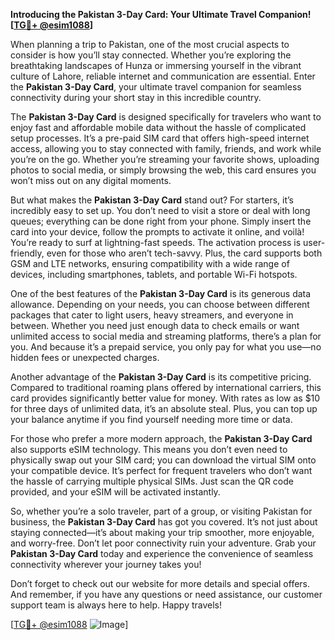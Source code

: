 **Introducing the Pakistan 3-Day Card: Your Ultimate Travel Companion! [[TG💪+ @esim1088](https://t.me/s/esim1088)]**

When planning a trip to Pakistan, one of the most crucial aspects to consider is how you’ll stay connected. Whether you’re exploring the breathtaking landscapes of Hunza or immersing yourself in the vibrant culture of Lahore, reliable internet and communication are essential. Enter the **Pakistan 3-Day Card**, your ultimate travel companion for seamless connectivity during your short stay in this incredible country.

The **Pakistan 3-Day Card** is designed specifically for travelers who want to enjoy fast and affordable mobile data without the hassle of complicated setup processes. It’s a pre-paid SIM card that offers high-speed internet access, allowing you to stay connected with family, friends, and work while you’re on the go. Whether you’re streaming your favorite shows, uploading photos to social media, or simply browsing the web, this card ensures you won’t miss out on any digital moments.

But what makes the **Pakistan 3-Day Card** stand out? For starters, it’s incredibly easy to set up. You don’t need to visit a store or deal with long queues; everything can be done right from your phone. Simply insert the card into your device, follow the prompts to activate it online, and voilà! You’re ready to surf at lightning-fast speeds. The activation process is user-friendly, even for those who aren’t tech-savvy. Plus, the card supports both GSM and LTE networks, ensuring compatibility with a wide range of devices, including smartphones, tablets, and portable Wi-Fi hotspots.

One of the best features of the **Pakistan 3-Day Card** is its generous data allowance. Depending on your needs, you can choose between different packages that cater to light users, heavy streamers, and everyone in between. Whether you need just enough data to check emails or want unlimited access to social media and streaming platforms, there’s a plan for you. And because it’s a prepaid service, you only pay for what you use—no hidden fees or unexpected charges.

Another advantage of the **Pakistan 3-Day Card** is its competitive pricing. Compared to traditional roaming plans offered by international carriers, this card provides significantly better value for money. With rates as low as $10 for three days of unlimited data, it’s an absolute steal. Plus, you can top up your balance anytime if you find yourself needing more time or data.

For those who prefer a more modern approach, the **Pakistan 3-Day Card** also supports eSIM technology. This means you don’t even need to physically swap out your SIM card; you can download the virtual SIM onto your compatible device. It’s perfect for frequent travelers who don’t want the hassle of carrying multiple physical SIMs. Just scan the QR code provided, and your eSIM will be activated instantly.

So, whether you’re a solo traveler, part of a group, or visiting Pakistan for business, the **Pakistan 3-Day Card** has got you covered. It’s not just about staying connected—it’s about making your trip smoother, more enjoyable, and worry-free. Don’t let poor connectivity ruin your adventure. Grab your **Pakistan 3-Day Card** today and experience the convenience of seamless connectivity wherever your journey takes you!

Don’t forget to check out our website for more details and special offers. And remember, if you have any questions or need assistance, our customer support team is always here to help. Happy travels!

[[TG💪+ @esim1088](https://t.me/s/esim1088) ![Image](https://i.postimg.cc/Y0z9fWf4/image.png)]